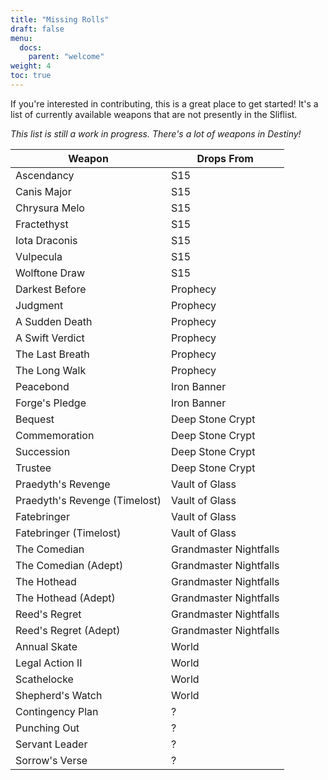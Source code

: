 ```yaml
---
title: "Missing Rolls"
draft: false
menu:
  docs:
    parent: "welcome"
weight: 4
toc: true
---
```


If you're interested in contributing, this is a great place to get started! It's a list of currently available weapons that are not presently in the Sliflist.

*This list is still a work in progress. There's a lot of weapons in Destiny!*

|Weapon|Drops From|
|-|-|
|Ascendancy|S15|
|Canis Major|S15|
|Chrysura Melo|S15|
|Fractethyst|S15|
|Iota Draconis|S15|
|Vulpecula|S15|
|Wolftone Draw|S15|
|Darkest Before|Prophecy|
|Judgment|Prophecy|
|A Sudden Death|Prophecy|
|A Swift Verdict|Prophecy|
|The Last Breath|Prophecy|
|The Long Walk|Prophecy|
|Peacebond|Iron Banner|
|Forge's Pledge|Iron Banner|
|Bequest|Deep Stone Crypt|
|Commemoration|Deep Stone Crypt|
|Succession|Deep Stone Crypt|
|Trustee|Deep Stone Crypt|
|Praedyth's Revenge|Vault of Glass|
|Praedyth's Revenge (Timelost)|Vault of Glass|
|Fatebringer|Vault of Glass|
|Fatebringer (Timelost)|Vault of Glass|
|The Comedian|Grandmaster Nightfalls|
|The Comedian (Adept)|Grandmaster Nightfalls|
|The Hothead|Grandmaster Nightfalls|
|The Hothead (Adept)|Grandmaster Nightfalls|
|Reed's Regret|Grandmaster Nightfalls|
|Reed's Regret (Adept)|Grandmaster Nightfalls|
|Annual Skate|World|
|Legal Action II|World|
|Scathelocke|World|
|Shepherd's Watch|World|
|Contingency Plan|?|
|Punching Out|?|
|Servant Leader|?|
|Sorrow's Verse|?|
